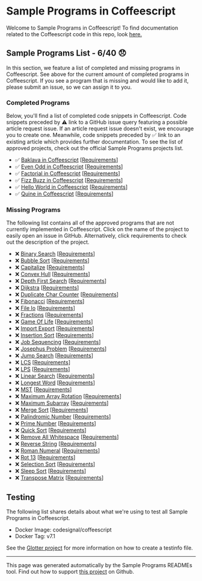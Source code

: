 # Sample Programs in Coffeescript

Welcome to Sample Programs in Coffeescript! To find documentation related to the Coffeescript code in this repo, look [here.](https://sampleprograms.io/languages/coffeescript)

## Sample Programs List - 6/40 :disappointed:

In this section, we feature a list of completed and missing programs in Coffeescript. See above for the current amount of completed programs in Coffeescript. If you see a program that is missing and would like to add it, please submit an issue, so we can assign it to you.

### Completed Programs

Below, you'll find a list of completed code snippets in Coffeescript. Code snippets preceded by :warning: link to a GitHub issue query featuring a possible article request issue. If an article request issue doesn't exist, we encourage you to create one. Meanwhile, code snippets preceded by :white_check_mark: link to an existing article which provides further documentation. To see the list of approved projects, check out the official Sample Programs projects list.

- :white_check_mark: [Baklava in Coffeescript](https://sampleprograms.io/projects/baklava/coffeescript) [[Requirements](https://sampleprograms.io/projects/baklava)]
- :white_check_mark: [Even Odd in Coffeescript](https://sampleprograms.io/projects/even-odd/coffeescript) [[Requirements](https://sampleprograms.io/projects/even-odd)]
- :white_check_mark: [Factorial in Coffeescript](https://sampleprograms.io/projects/factorial/coffeescript) [[Requirements](https://sampleprograms.io/projects/factorial)]
- :white_check_mark: [Fizz Buzz in Coffeescript](https://sampleprograms.io/projects/fizz-buzz/coffeescript) [[Requirements](https://sampleprograms.io/projects/fizz-buzz)]
- :white_check_mark: [Hello World in Coffeescript](https://sampleprograms.io/projects/hello-world/coffeescript) [[Requirements](https://sampleprograms.io/projects/hello-world)]
- :white_check_mark: [Quine in Coffeescript](https://sampleprograms.io/projects/quine/coffeescript) [[Requirements](https://sampleprograms.io/projects/quine)]

### Missing Programs

The following list contains all of the approved programs that are not currently implemented in Coffeescript. Click on the name of the project to easily open an issue in GitHub. Alternatively, click requirements to check out the description of the project.

- :x: [Binary Search](https://github.com/TheRenegadeCoder/sample-programs/issues/new?assignees=&labels=enhancement&template=code-snippet-request.md&title=Add+Binary+Search+in+Coffeescript) [[Requirements](https://sampleprograms.io/projects/binary-search)]
- :x: [Bubble Sort](https://github.com/TheRenegadeCoder/sample-programs/issues/new?assignees=&labels=enhancement&template=code-snippet-request.md&title=Add+Bubble+Sort+in+Coffeescript) [[Requirements](https://sampleprograms.io/projects/bubble-sort)]
- :x: [Capitalize](https://github.com/TheRenegadeCoder/sample-programs/issues/new?assignees=&labels=enhancement&template=code-snippet-request.md&title=Add+Capitalize+in+Coffeescript) [[Requirements](https://sampleprograms.io/projects/capitalize)]
- :x: [Convex Hull](https://github.com/TheRenegadeCoder/sample-programs/issues/new?assignees=&labels=enhancement&template=code-snippet-request.md&title=Add+Convex+Hull+in+Coffeescript) [[Requirements](https://sampleprograms.io/projects/convex-hull)]
- :x: [Depth First Search](https://github.com/TheRenegadeCoder/sample-programs/issues/new?assignees=&labels=enhancement&template=code-snippet-request.md&title=Add+Depth+First+Search+in+Coffeescript) [[Requirements](https://sampleprograms.io/projects/depth-first-search)]
- :x: [Dijkstra](https://github.com/TheRenegadeCoder/sample-programs/issues/new?assignees=&labels=enhancement&template=code-snippet-request.md&title=Add+Dijkstra+in+Coffeescript) [[Requirements](https://sampleprograms.io/projects/dijkstra)]
- :x: [Duplicate Char Counter](https://github.com/TheRenegadeCoder/sample-programs/issues/new?assignees=&labels=enhancement&template=code-snippet-request.md&title=Add+Duplicate+Char+Counter+in+Coffeescript) [[Requirements](https://sampleprograms.io/projects/duplicate-char-counter)]
- :x: [Fibonacci](https://github.com/TheRenegadeCoder/sample-programs/issues/new?assignees=&labels=enhancement&template=code-snippet-request.md&title=Add+Fibonacci+in+Coffeescript) [[Requirements](https://sampleprograms.io/projects/fibonacci)]
- :x: [File Io](https://github.com/TheRenegadeCoder/sample-programs/issues/new?assignees=&labels=enhancement&template=code-snippet-request.md&title=Add+File+Io+in+Coffeescript) [[Requirements](https://sampleprograms.io/projects/file-io)]
- :x: [Fractions](https://github.com/TheRenegadeCoder/sample-programs/issues/new?assignees=&labels=enhancement&template=code-snippet-request.md&title=Add+Fractions+in+Coffeescript) [[Requirements](https://sampleprograms.io/projects/fractions)]
- :x: [Game Of Life](https://github.com/TheRenegadeCoder/sample-programs/issues/new?assignees=&labels=enhancement&template=code-snippet-request.md&title=Add+Game+Of+Life+in+Coffeescript) [[Requirements](https://sampleprograms.io/projects/game-of-life)]
- :x: [Import Export](https://github.com/TheRenegadeCoder/sample-programs/issues/new?assignees=&labels=enhancement&template=code-snippet-request.md&title=Add+Import+Export+in+Coffeescript) [[Requirements](https://sampleprograms.io/projects/import-export)]
- :x: [Insertion Sort](https://github.com/TheRenegadeCoder/sample-programs/issues/new?assignees=&labels=enhancement&template=code-snippet-request.md&title=Add+Insertion+Sort+in+Coffeescript) [[Requirements](https://sampleprograms.io/projects/insertion-sort)]
- :x: [Job Sequencing](https://github.com/TheRenegadeCoder/sample-programs/issues/new?assignees=&labels=enhancement&template=code-snippet-request.md&title=Add+Job+Sequencing+in+Coffeescript) [[Requirements](https://sampleprograms.io/projects/job-sequencing)]
- :x: [Josephus Problem](https://github.com/TheRenegadeCoder/sample-programs/issues/new?assignees=&labels=enhancement&template=code-snippet-request.md&title=Add+Josephus+Problem+in+Coffeescript) [[Requirements](https://sampleprograms.io/projects/josephus-problem)]
- :x: [Jump Search](https://github.com/TheRenegadeCoder/sample-programs/issues/new?assignees=&labels=enhancement&template=code-snippet-request.md&title=Add+Jump+Search+in+Coffeescript) [[Requirements](https://sampleprograms.io/projects/jump-search)]
- :x: [LCS](https://github.com/TheRenegadeCoder/sample-programs/issues/new?assignees=&labels=enhancement&template=code-snippet-request.md&title=Add+LCS+in+Coffeescript) [[Requirements](https://sampleprograms.io/projects/lcs)]
- :x: [LPS](https://github.com/TheRenegadeCoder/sample-programs/issues/new?assignees=&labels=enhancement&template=code-snippet-request.md&title=Add+LPS+in+Coffeescript) [[Requirements](https://sampleprograms.io/projects/lps)]
- :x: [Linear Search](https://github.com/TheRenegadeCoder/sample-programs/issues/new?assignees=&labels=enhancement&template=code-snippet-request.md&title=Add+Linear+Search+in+Coffeescript) [[Requirements](https://sampleprograms.io/projects/linear-search)]
- :x: [Longest Word](https://github.com/TheRenegadeCoder/sample-programs/issues/new?assignees=&labels=enhancement&template=code-snippet-request.md&title=Add+Longest+Word+in+Coffeescript) [[Requirements](https://sampleprograms.io/projects/longest-word)]
- :x: [MST](https://github.com/TheRenegadeCoder/sample-programs/issues/new?assignees=&labels=enhancement&template=code-snippet-request.md&title=Add+MST+in+Coffeescript) [[Requirements](https://sampleprograms.io/projects/mst)]
- :x: [Maximum Array Rotation](https://github.com/TheRenegadeCoder/sample-programs/issues/new?assignees=&labels=enhancement&template=code-snippet-request.md&title=Add+Maximum+Array+Rotation+in+Coffeescript) [[Requirements](https://sampleprograms.io/projects/maximum-array-rotation)]
- :x: [Maximum Subarray](https://github.com/TheRenegadeCoder/sample-programs/issues/new?assignees=&labels=enhancement&template=code-snippet-request.md&title=Add+Maximum+Subarray+in+Coffeescript) [[Requirements](https://sampleprograms.io/projects/maximum-subarray)]
- :x: [Merge Sort](https://github.com/TheRenegadeCoder/sample-programs/issues/new?assignees=&labels=enhancement&template=code-snippet-request.md&title=Add+Merge+Sort+in+Coffeescript) [[Requirements](https://sampleprograms.io/projects/merge-sort)]
- :x: [Palindromic Number](https://github.com/TheRenegadeCoder/sample-programs/issues/new?assignees=&labels=enhancement&template=code-snippet-request.md&title=Add+Palindromic+Number+in+Coffeescript) [[Requirements](https://sampleprograms.io/projects/palindromic-number)]
- :x: [Prime Number](https://github.com/TheRenegadeCoder/sample-programs/issues/new?assignees=&labels=enhancement&template=code-snippet-request.md&title=Add+Prime+Number+in+Coffeescript) [[Requirements](https://sampleprograms.io/projects/prime-number)]
- :x: [Quick Sort](https://github.com/TheRenegadeCoder/sample-programs/issues/new?assignees=&labels=enhancement&template=code-snippet-request.md&title=Add+Quick+Sort+in+Coffeescript) [[Requirements](https://sampleprograms.io/projects/quick-sort)]
- :x: [Remove All Whitespace](https://github.com/TheRenegadeCoder/sample-programs/issues/new?assignees=&labels=enhancement&template=code-snippet-request.md&title=Add+Remove+All+Whitespace+in+Coffeescript) [[Requirements](https://sampleprograms.io/projects/remove-all-whitespace)]
- :x: [Reverse String](https://github.com/TheRenegadeCoder/sample-programs/issues/new?assignees=&labels=enhancement&template=code-snippet-request.md&title=Add+Reverse+String+in+Coffeescript) [[Requirements](https://sampleprograms.io/projects/reverse-string)]
- :x: [Roman Numeral](https://github.com/TheRenegadeCoder/sample-programs/issues/new?assignees=&labels=enhancement&template=code-snippet-request.md&title=Add+Roman+Numeral+in+Coffeescript) [[Requirements](https://sampleprograms.io/projects/roman-numeral)]
- :x: [Rot 13](https://github.com/TheRenegadeCoder/sample-programs/issues/new?assignees=&labels=enhancement&template=code-snippet-request.md&title=Add+Rot+13+in+Coffeescript) [[Requirements](https://sampleprograms.io/projects/rot-13)]
- :x: [Selection Sort](https://github.com/TheRenegadeCoder/sample-programs/issues/new?assignees=&labels=enhancement&template=code-snippet-request.md&title=Add+Selection+Sort+in+Coffeescript) [[Requirements](https://sampleprograms.io/projects/selection-sort)]
- :x: [Sleep Sort](https://github.com/TheRenegadeCoder/sample-programs/issues/new?assignees=&labels=enhancement&template=code-snippet-request.md&title=Add+Sleep+Sort+in+Coffeescript) [[Requirements](https://sampleprograms.io/projects/sleep-sort)]
- :x: [Transpose Matrix](https://github.com/TheRenegadeCoder/sample-programs/issues/new?assignees=&labels=enhancement&template=code-snippet-request.md&title=Add+Transpose+Matrix+in+Coffeescript) [[Requirements](https://sampleprograms.io/projects/transpose-matrix)]

## Testing

The following list shares details about what we're using to test all Sample Programs in Coffeescript.

- Docker Image: codesignal/coffeescript
- Docker Tag: v7.1

See the [Glotter project](https://github.com/auroq/glotter) for more information on how to create a testinfo file.

---

This page was generated automatically by the Sample Programs READMEs tool. Find out how to support [this project](https://github.com/TheRenegadeCoder/sample-programs-readmes) on Github.